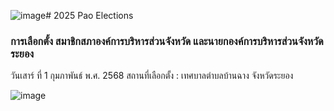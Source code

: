 ![image](https://github.com/user-attachments/assets/594676bd-f31c-46af-8fb1-499105eea86d)# 2025 Pao Elections

### การเลือกตั้ง สมาชิกสภาองค์การบริหารส่วนจังหวัด และนายกองค์การบริหารส่วนจังหวัดระยอง
วันเสาร์ ที่ 1 กุมภาพันธ์ พ.ศ. 2568
สถานที่เลือกตั้ง : เทศบาลตำบลบ้านฉาง จังหวัดระยอง

![image](https://github.com/user-attachments/assets/99ad161a-6ef7-4524-9a9d-c03c45be9ac9)
